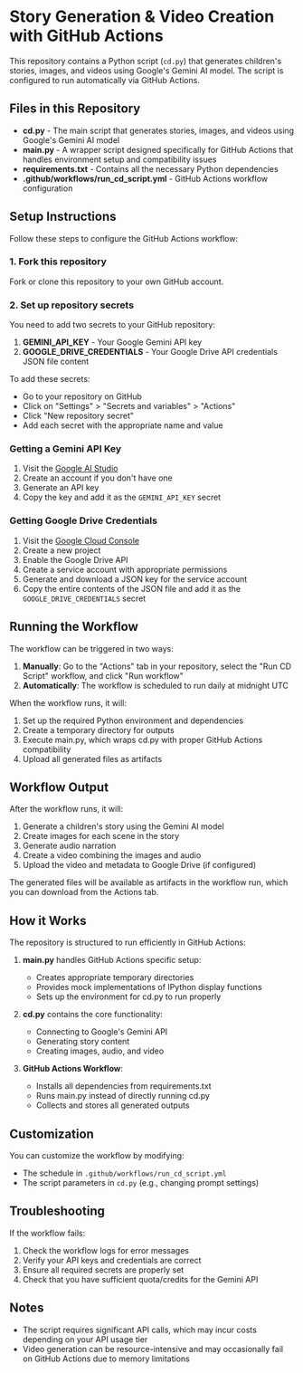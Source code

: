 # Story Generation & Video Creation with GitHub Actions

This repository contains a Python script (`cd.py`) that generates children's stories, images, and videos using Google's Gemini AI model. The script is configured to run automatically via GitHub Actions.

## Files in this Repository

- **cd.py** - The main script that generates stories, images, and videos using Google's Gemini AI model
- **main.py** - A wrapper script designed specifically for GitHub Actions that handles environment setup and compatibility issues
- **requirements.txt** - Contains all the necessary Python dependencies
- **.github/workflows/run_cd_script.yml** - GitHub Actions workflow configuration

## Setup Instructions

Follow these steps to configure the GitHub Actions workflow:

### 1. Fork this repository

Fork or clone this repository to your own GitHub account.

### 2. Set up repository secrets

You need to add two secrets to your GitHub repository:

1. **GEMINI_API_KEY** - Your Google Gemini API key
2. **GOOGLE_DRIVE_CREDENTIALS** - Your Google Drive API credentials JSON file content

To add these secrets:
- Go to your repository on GitHub
- Click on "Settings" > "Secrets and variables" > "Actions"
- Click "New repository secret"
- Add each secret with the appropriate name and value

### Getting a Gemini API Key

1. Visit the [Google AI Studio](https://makersuite.google.com/app/apikey)
2. Create an account if you don't have one
3. Generate an API key
4. Copy the key and add it as the `GEMINI_API_KEY` secret

### Getting Google Drive Credentials

1. Visit the [Google Cloud Console](https://console.cloud.google.com/)
2. Create a new project
3. Enable the Google Drive API
4. Create a service account with appropriate permissions
5. Generate and download a JSON key for the service account
6. Copy the entire contents of the JSON file and add it as the `GOOGLE_DRIVE_CREDENTIALS` secret

## Running the Workflow

The workflow can be triggered in two ways:

1. **Manually**: Go to the "Actions" tab in your repository, select the "Run CD Script" workflow, and click "Run workflow"
2. **Automatically**: The workflow is scheduled to run daily at midnight UTC

When the workflow runs, it will:
1. Set up the required Python environment and dependencies
2. Create a temporary directory for outputs
3. Execute main.py, which wraps cd.py with proper GitHub Actions compatibility
4. Upload all generated files as artifacts

## Workflow Output

After the workflow runs, it will:

1. Generate a children's story using the Gemini AI model
2. Create images for each scene in the story
3. Generate audio narration
4. Create a video combining the images and audio
5. Upload the video and metadata to Google Drive (if configured)

The generated files will be available as artifacts in the workflow run, which you can download from the Actions tab.

## How it Works

The repository is structured to run efficiently in GitHub Actions:

1. **main.py** handles GitHub Actions specific setup:
   - Creates appropriate temporary directories
   - Provides mock implementations of IPython display functions
   - Sets up the environment for cd.py to run properly

2. **cd.py** contains the core functionality:
   - Connecting to Google's Gemini API
   - Generating story content
   - Creating images, audio, and video

3. **GitHub Actions Workflow**:
   - Installs all dependencies from requirements.txt
   - Runs main.py instead of directly running cd.py
   - Collects and stores all generated outputs

## Customization

You can customize the workflow by modifying:

- The schedule in `.github/workflows/run_cd_script.yml`
- The script parameters in `cd.py` (e.g., changing prompt settings)

## Troubleshooting

If the workflow fails:

1. Check the workflow logs for error messages
2. Verify your API keys and credentials are correct
3. Ensure all required secrets are properly set
4. Check that you have sufficient quota/credits for the Gemini API

## Notes

- The script requires significant API calls, which may incur costs depending on your API usage tier
- Video generation can be resource-intensive and may occasionally fail on GitHub Actions due to memory limitations
